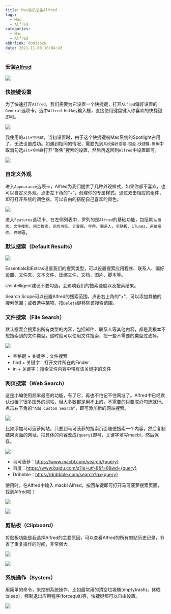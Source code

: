 ```yaml
---
title: Mac装机必备Alfred
tags:
  - Mac
  - Alfred
categories:
  - Mac
  - Alfred
abbrlink: d083e6c8
date: 2021-11-08 16:04:43
---
```


### 安装[Alfred](https://www.alfredapp.com/)

![](https://raw.githubusercontent.com/zhangmiaocc/blogImageResource/master/img/20211108160814.png)

<!--more-->

### 快捷键设置
为了快速打开`Alfred`，我们需要为它设置一个快捷键，打开`Alfred`偏好设置的`General`选项卡，选中`Alfred Hotkey`输入框，直接使用键盘键入你喜欢的快捷键即可。

![](https://raw.githubusercontent.com/zhangmiaocc/blogImageResource/master/img/20211108160920.png)

我使用的`alt+空格键`，当初设置时，由于这个快捷键被Mac系统的Spotlight占用了，无法设置成功。如遇到相同的情况，需要先到`系统偏好设置-键盘-快捷键-聚焦`中取消勾选`alt+空格键`打开“聚焦”搜索的设置，然后再返回到`Alfred`中设置即可。

![](https://raw.githubusercontent.com/zhangmiaocc/blogImageResource/master/img/20211108161042.png)

### 自定义外观
进入`Appearance`选项卡，Alfred为我们提供了几种外观样式，如果你都不喜欢，也可以自定义外观。点击左下角的“+”，创建你的专属样式。通过双击相应的组件，即可打开系统的调色器，可以自由的搭配自己喜欢的颜色。

![](https://raw.githubusercontent.com/zhangmiaocc/blogImageResource/master/img/20211108161114.png)

进入`Features`选项卡，在左侧列表中，罗列的是`Alfred`的基础功能，包括默认`搜索`、`文件搜索`、`网页搜索`、`网页书签`、`计算器`、`字典`、`联系人`、`剪贴板`、`iTunes`、`系统操作`、`终端`等。

### 默认搜索（Default Results）

![](https://raw.githubusercontent.com/zhangmiaocc/blogImageResource/master/img/20211108161251.png)

Essentials和Extras设置我们的搜索类型，可以设置搜索应用程序、联系人、偏好设置、文件夹、文本文件、压缩文件、文档、图片、脚本等。

Unintelligent建议不要勾选，会影响我们的搜索速度以及搜索结果。

Search Scope可以设置Alfred的搜索范围，点击右上角的"+"，可以添加其他的搜索范围；或者选中某项，按`Delete`键移除该搜索范围。

### 文件搜索（File Search）
默认搜索会搜索出所有类型的内容，包括邮件、联系人等其他内容，都是我根本不想搜索到的文件类型，这时就可以使用文件搜索，把一些不需要的类型过滤掉。

![](https://raw.githubusercontent.com/zhangmiaocc/blogImageResource/master/img/20211108161334.png)

- 空格键 + 关键字：文件搜索
- find + 关键字：打开文件所在的Finder
- in + 关键字：搜索文件内容中带有该关键字的文件

### 网页搜索（Web Search）
这是小编使用频率最高的功能，有了它，再也不怕记不住网址了。Alfred中已经默认设置了很多国外的网站，但大多数都是用不上的，不需要的只要取消勾选就行。点击右下角的`“Add Custom Search”`，即可添加新的网站搜索。

![](https://raw.githubusercontent.com/zhangmiaocc/blogImageResource/master/img/20211108161453.png)

比如添加马可菠萝网站，只要到马可菠萝的搜索页面随便搜索一个内容，然后复制结果页面的网址，把具体的内容改成`{query}`即可，关键字填写macbl，然后保存。

![](https://raw.githubusercontent.com/zhangmiaocc/blogImageResource/master/img/20211108161529.png)

- 马可菠萝：https://www.macbl.com/search/{query}
- 百度：https://www.baidu.com/s?ie=utf-8&f=8&wd={query}
- Dribbble：https://dribbble.com/search?q={query}

使用时，在Alfred中输入 macbl Alfred，按回车键即可打开马可菠萝搜索页面，找到Alfred啦！

![](https://raw.githubusercontent.com/zhangmiaocc/blogImageResource/master/img/20211108161804.png)

![](https://raw.githubusercontent.com/zhangmiaocc/blogImageResource/master/img/20211108161833.png)

### 剪贴板（Clipboard）
剪贴板功能是我选择Alfred的主要原因，可以查看Alfred的所有剪贴历史记录，节省了重复操作的时间，非常强大

![](https://raw.githubusercontent.com/zhangmiaocc/blogImageResource/master/img/20211108161903.png)

![](https://raw.githubusercontent.com/zhangmiaocc/blogImageResource/master/img/1557323280715908.gif)

### 系统操作（System）
用简单的命令，来控制系统操作，比如最常用的清空垃圾桶(enptytrash)，休眠(sleep)，强制退出应用程序(forcequit)等，快捷键都可以自由设置。

![](https://raw.githubusercontent.com/zhangmiaocc/blogImageResource/master/img/20211108162116.png)










